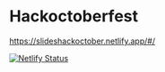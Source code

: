 # Hackoctoberfest

https://slideshackoctober.netlify.app/#/

[![Netlify Status](https://api.netlify.com/api/v1/badges/6811bbc3-5653-4427-acda-45461d2ef29f/deploy-status)](https://app.netlify.com/sites/angry-clarke-bea030/deploys)
